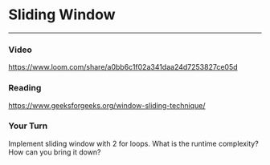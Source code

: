 # Sliding Window

---

### Video

https://www.loom.com/share/a0bb6c1f02a341daa24d7253827ce05d

### Reading

https://www.geeksforgeeks.org/window-sliding-technique/

### Your Turn

Implement sliding window with 2 for loops. What is the runtime complexity? How can you bring it down?
